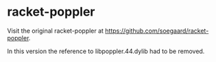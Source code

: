# racket-poppler
Visit the original racket-poppler at https://github.com/soegaard/racket-poppler.

In this version the reference to libpoppler.44.dylib had to be removed.
